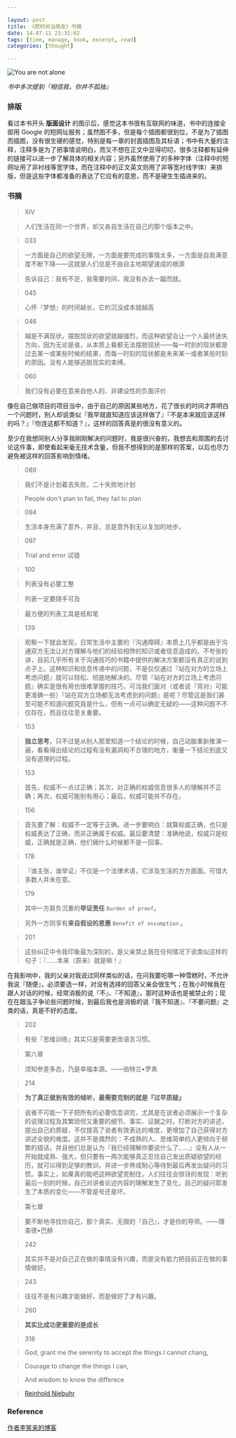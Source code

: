 ```yaml
---

layout: post
title: 《把时间当朋友》书摘
date: 14-07-11 23:31:02
tags: [time, manage, book, excerpt, read]
categories: [thought]

---
```


![You are not alone](https://dl.dropboxusercontent.com/u/24683331/blog_img/2014-07-11-be-friend-with-time-excerpt/matrix.jpg) 

*书中多次提到『相信我，你并不孤独』*

### 排版

看过本书开头 **版面设计** 的图示后，感觉这本书很有互联网的味道，书中的连接全部用 Google 的短网址服务；虽然图不多，但是每个插图都很到位，不是为了插图而插图，没有很生硬的感觉，特别是每一章的封面插图及其标语；书中有大量的注释，注释多是为了把事情说明白，而又不想在正文中显得叨叨，很多注释都有延伸的链接可以进一步了解具体的相关内容；另外虽然使用了的多种字体（注释中的短网址用了非衬线等宽字体，而在注释中的正文英文则用了非等宽衬线字体）来排版，但是这些字体都准备的表达了它应有的意思，而不是硬生生插进来的。

### 书摘

> XIV

> 人们生活在同一个世界，却又各自生活在自己的那个版本之中。

<!-- more -->


> 033

> 一方面是自己的欲望无限，一方面是要完成的事情太多，一方面是自我满意度不断下降——这就是人们总是不由自主地期望速成的根源

> 告诉自己：我有不足，我需要时间，我没有办法一蹴而就。

<!-- more -->


> 045

> 心怀『梦想』的时间越长，它的沉没成本就越高

<!-- more -->

> 046

> 越是不满现状，摆脱现状的欲望就越强烈，而这种欲望会让一个人最终迷失方向，因为无论是谁，从本质上看都无法摆脱现状——每一时刻的现状都是过去某一或某些时候的结果，而每一时刻的现状都是未来某一或者某些时刻的原因。没有人能够逃脱现实的束缚。

<!-- more -->

> 060

> 我们没有必要在意来自他人的、非建设性的负面评价

像在自己做项目的项目当中，由于自己的原因某些地方，花了很长的时间才弄明白一个问题时，别人却说类似『我早就直知道应该这样做了』『不是本来就应该这样的吗？』『你连这都不知道？』，这样的回答真是的很没有意义的。

至少在我想同别人分享我刚刚解决的问题时，我是很兴奋的，我想去和周围的去讨论这件事，即使看起来毫无技术含量，但我不想得到的是那样的答案，以后也尽力避免被这样的回答影响到情绪。

> 089

> 我们不是计划着去失败，二十失败地计划

> People don't plan to fail, they fail to plan

<!-- more -->

> 094

> 生活本身充满了意外，并且，总是意外到无以复加的地步。

<!-- more -->

> 097

> Trial and error 试错

<!-- more -->

> 100

> 列表没有必要工整

> 列表一定要随手可及

> 最方便的列表工具是纸和笔

<!-- more -->
  
> 139

> 观察一下就会发现，日常生活中主要的『沟通障碍』本质上几乎都是由于沟通双方无法让对方理解与他们的经验相悖的知识或者信息造成的。不夸张的讲，目前几乎所有关于沟通技巧的书籍中提供的解决方案都没有真正的说到点子上。这种知识和信息传递中的问题，不是仅仅通过『站在对方的立场上考虑问题』就可以轻松、彻底地解决的。尽管『站在对方的立场上考虑问题』确实是很有用也很难掌握的技巧，可当我们面对（或者说『背对』可能更准确一些）『站在双方立场都无法考虑到的问题』是呢？尽管这是我们甚至可能不知道问题究竟是什么，但有一点可以确定无疑的——这种问题不不仅存在，而且往往至关重要。

<!-- more -->

> 153

> **独立思考**，只不过是从别人那里知道一个结论的时候，自己动脑重新推演一遍，看看得出结论的过程有没有漏洞和不合理的地方，衡量一下结论到底又没有道理的过程。

<!-- more -->

> 153 

> 首先，权威不一点过正确；其次，对正确的权威信息很多人的理解并不正确；再次，权威可能别有用心；最后，权威可能并不存在。

<!-- more -->

> 156

> 首先要了解：权威不一定等于正确。进一步要明白：就算权威正确，也只是权威表达了正确，而非正确属于权威。最后要清楚：准确地说，权威只是权威，正确就是正确，他们倆什么时候都不是一回事。

<!-- more -->

> 178

> 『谁主张，谁举证』不仅是一个法律术语，它涉及生活的方方面面。可惜大多数人并未在意。

<!-- more -->

> 179 

> 其中一方肩负沉重的**举证责任** `Burden of proof`。

> 另外一方则享有**来自假设的恩惠** `Benefit of assumption` 。

<!-- more -->

> 201

> 这些纠正中令我印象最为深刻的，是父亲禁止我在任何情况下说类似这样的句子：『……本来（原来）就是嘛！』

在我影响中，我的父亲对我说过同样类似的话，在问我要吃哪一种雪糕时，不允许我说『随便』，必须要选一样，对没有选择的回答父亲会很生气；在我小时候我在跟人对话的时候，经常消极的说『不』、『不知道』，那时这种话也是被禁止的；现在在跟泓子争论些问题时候，到最后我也是消极的说『我不知道』、『不要问题』之类的话，真是不好的态度。

<!-- more -->

> 202

> 有些『思维训练』其实只是需要更改语言习惯。

<!-- more -->

> 第六章

> 须知参差多态，乃是幸福本源。——伯特兰•罗素

<!-- more -->

> 214

> **为了真正做到有效的倾听，最需要克制的就是『过早质疑』**

> 说者不可能一下子把所有的必要信息讲完，尤其是在说者必须展示一个复杂的说理过程及其繁琐但又重要的细节、事实、证据之时。打断对方的讲述，提出自己的质疑，不仅提高了说者有效表达的难度，更增加了自己获得对方讲述全貌的难度。这并不是偶然的：不成熟的人、思维简单的人更倾向于频繁的插话，并且他们总是认为『我已经理解你要说什么了……』没有人从一开始就成熟、强大，但只要有一两次能够真正忍住自己发出质疑欲望的经历，就可以得到足够的教训，并进一步养成耐心等待到最后再发出疑问的习惯。事实上，如果真的能吧这种欲望克制住，人们往往会惊讶的发现：听到最后一刻的时候，自己对讲者论述内容的理解发生了变化，自己的疑问耶发生了本质的变化——不管是号还是坏。

<!-- more -->

> 第七章

> 要不断地寻找你自己，那个真实、无限的『自己』，才是你的导师。——理查德•巴赫

<!-- more -->

> 242

> 其实并不是对自己正在做的事情没有兴趣，而是没有能力把目前正在做的事情做好。

<!-- more -->

> 243

> 往往不是有兴趣才能做好，而是做好了才有兴趣。

<!-- more -->

> 260

> **其实比成功更重要的是成长**

<!-- more -->

> 318

> God, grant me the serenity to accept the things I cannot chang,

> Courage to change the things I can,

> And wisdom to know the differece

> [Reinhold Niebuhr](https://en.wikipedia.org/wiki/Reinhold_Niebuhr)

### Reference

[作者李笑来的博客](http://wordpress.lixiaolai.com/)
